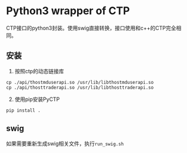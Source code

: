 # Python3 wrapper of CTP

CTP接口的python3封装。使用swig直接转换，接口使用和c++的CTP完全相同。

## 安装

1. 按照ctp的动态链接库

  ```
  cp ./api/thostmduserapi.so /usr/lib/libthostmduserapi.so
  cp ./api/thosttraderapi.so /usr/lib/libthosttraderapi.so
  ```

2. 使用pip安装PyCTP

  ```
  pip install .
  ```

## swig

如果需要重新生成swig相关文件，执行`run_swig.sh`

